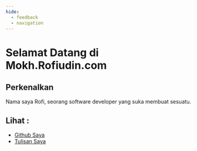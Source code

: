 ```yaml
---
hide: 
  - feedback
  - navigation
---
```

# Selamat Datang di Mokh.Rofiudin.com

## Perkenalkan
Nama saya Rofi, seorang software developer yang suka membuat sesuatu.


## Lihat :
- <a href="https://github.com/mrofi"  target="_blank" rel="noopener">Github Saya</a>
- <a href="/menulis">Tulisan Saya</a>
